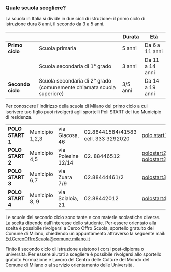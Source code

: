### Quale scuola scegliere?

La scuola in Italia si divide in due cicli di istruzione: il primo ciclo
di istruzione dura 8 anni, il secondo da 3 a 5 anni.

|||Durata|Età|
|---|---|---|---|
|**Primo ciclo**|Scuola primaria|5 anni|Da 6 a 11 anni|
||Scuola secondaria di 1° grado|3 anni|Da 11 a 14 anni|
|**Secondo ciclo**|Scuola secondaria di 2° grado (comunemente chiamata scuola superiore)|3/5 anni|Da 14 a 19 anni|

Per conoscere l'indirizzo della scuola di Milano del primo ciclo a cui
iscrivere tuo figlio puoi rivolgerti agli sportelli Poli START del tuo
Municipio di residenza.

| | | | | |
|-|-|-|-|-|
|**POLO START 1**|Municipio 1,2,3|via Giacosa, 46|02.88441584/41583 cell. 333 3292020|[polo.start1@gmail.com](mailto:polo.start1@gmail.com)|
|**POLO START 2**|Municipio 4,5|via Polesine 12/14|02. 88446512|[polostart2@gmail.com](mailto:polostart2@gmail.com), [polostart2info@gmail.com](mailto:polostart2info@gmail.com)
|**POLO START 3**|Municipio 6,7|via Zuara 7/9|02.88444461/2|[polostart3@gmail.com](mailto:polostart3@gmail.com)
|**POLO START 4**|Municipio 8, 9|via Scialoia, 21|02.88442012| [polostart4@gmail.com](mailto:polostart4@gmail.com)

Le scuole del secondo ciclo sono tante e con materie scolastiche
diverse. La scelta dipende dall'interesse dello studente. Per essere
orientato alla scelta è possibile rivolgersi a Cerco Offro Scuola,
sportello gratuito del Comune di Milano, chiedendo un appuntamento
attraverso la seguente mail: [Ed.CercoOffroScuola@comune.milano.it](mailto:Ed.CercoOffroScuola@comune.milano.it)

Finito il secondo ciclo di istruzione esistono i corsi post-diploma o
università. Per essere aiutati a scegliere è possibile rivolgersi allo
sportello gratuito Formazione e Lavoro del Centro delle Culture del
Mondo del Comune di Milano o al servizio orientamento delle Università.